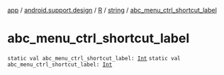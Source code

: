 [app](../../../index.md) / [android.support.design](../../index.md) / [R](../index.md) / [string](index.md) / [abc_menu_ctrl_shortcut_label](./abc_menu_ctrl_shortcut_label.md)

# abc_menu_ctrl_shortcut_label

`static val abc_menu_ctrl_shortcut_label: `[`Int`](https://kotlinlang.org/api/latest/jvm/stdlib/kotlin/-int/index.html)
`static val abc_menu_ctrl_shortcut_label: `[`Int`](https://kotlinlang.org/api/latest/jvm/stdlib/kotlin/-int/index.html)